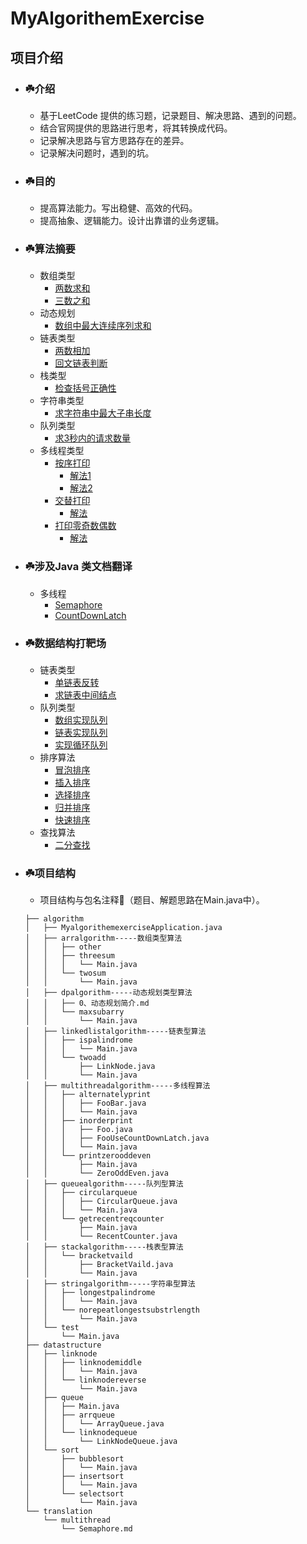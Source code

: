 # MyAlgorithemExercise

## 项目介绍
* ### ☘️介绍
     * 基于LeetCode 提供的练习题，记录题目、解决思路、遇到的问题。
     * 结合官网提供的思路进行思考，将其转换成代码。
     * 记录解决思路与官方思路存在的差异。
     * 记录解决问题时，遇到的坑。
        
* ### ☘️目的
     * 提高算法能力。写出稳健、高效的代码。
     * 提高抽象、逻辑能力。设计出靠谱的业务逻辑。 
     
* ### ☘️算法摘要
     * 数组类型
        * [两数求和](src/main/java/com/zhengjianbin/algorithm/arralgorithm/twosum/Main.java)
        * [三数之和](src/main/java/com/zhengjianbin/algorithm/arralgorithm/threesum/Main.java)     
     * 动态规划
        * [数组中最大连续序列求和](src/main/java/com/zhengjianbin/algorithm/dpalgorithm/maxsubarry/Main.java)
     * 链表类型
        * [两数相加](src/main/java/com/zhengjianbin/algorithm/linkedlistalgorithm/twoadd/Main.java)
        * [回文链表判断](src/main/java/com/zhengjianbin/algorithm/linkedlistalgorithm/ispalindrome/Main.java)
     * 栈类型
        * [检查括号正确性](src/main/java/com/zhengjianbin/algorithm/stackalgorithm/bracketvaild/Main.java)
     * 字符串类型
        * [求字符串中最大子串长度](src/main/java/com/zhengjianbin/algorithm/stringalgorithm/norepeatlongestsubstrlength/Main.java)
     * 队列类型
        * [求3秒内的请求数量](src/main/java/com/zhengjianbin/algorithm/queuealgorithm/getrecentreqcounter/Main.java)
     * 多线程类型
         * [按序打印](src/main/java/com/zhengjianbin/algorithm/multithreadalgorithm/inorderprint/Main.java)
            * [解法1](src/main/java/com/zhengjianbin/algorithm/multithreadalgorithm/inorderprint/Foo.java)
            * [解法2](src/main/java/com/zhengjianbin/algorithm/multithreadalgorithm/inorderprint/FooUseCountDownLatch.java)
         * [交替打印](src/main/java/com/zhengjianbin/algorithm/multithreadalgorithm/alternatelyprint/Main.java) 
            * [解法](src/main/java/com/zhengjianbin/algorithm/multithreadalgorithm/alternatelyprint/FooBar.java)
         * [打印零奇数偶数](src/main/java/com/zhengjianbin/algorithm/multithreadalgorithm/printzerooddeven/Main.java)
            * [解法](src/main/java/com/zhengjianbin/algorithm/multithreadalgorithm/printzerooddeven/ZeroOddEven.java)

* ### ☘️涉及Java 类文档翻译
     * 多线程
       * [Semaphore](src/main/java/com/zhengjianbin/translation/multithread/Semaphore.md)
       * [CountDownLatch](src/main/java/com/zhengjianbin/translation/multithread/CountDownLatch.md)
       

* ### ☘️数据结构打靶场
     * 链表类型
       * [单链表反转](src/main/java/com/zhengjianbin/datastructure/linknode/linknodereverse/Main.java)
       * [求链表中间结点](src/main/java/com/zhengjianbin/datastructure/linknode/linknodemiddle/Main.java)
     * 队列类型
       * [数组实现队列](src/main/java/com/zhengjianbin/datastructure/queue/arrqueue/ArrayQueue.java)
       * [链表实现队列](src/main/java/com/zhengjianbin/datastructure/queue/linknodequeue/LinkNodeQueue.java)
       * [实现循环队列](src/main/java/com/zhengjianbin/algorithm/queuealgorithm/circularqueue/Main.java)
     * 排序算法
       * [冒泡排序](src/main/java/com/zhengjianbin/datastructure/sort/bubblesort/Main.java)
       * [插入排序](src/main/java/com/zhengjianbin/datastructure/sort/insertsort/Main.java)
       * [选择排序](src/main/java/com/zhengjianbin/datastructure/sort/selectsort/Main.java)
       * [归并排序](src/main/java/com/zhengjianbin/datastructure/sort/mergesort/Main.java)
       * [快速排序](src/main/java/com/zhengjianbin/datastructure/sort/quicksort/Main.java)
     * 查找算法
       * [二分查找](src/main/java/com/zhengjianbin/datastructure/findalgorithm/binarysearch/Main.java)
        
* ### ☘️项目结构
     * 项目结构与包名注释🌴（题目、解题思路在Main.java中）。
     ```          
     ├── algorithm
     │   ├── MyalgorithemexerciseApplication.java
     │   ├── arralgorithm-----数组类型算法
     │   │   ├── other
     │   │   ├── threesum
     │   │   │   └── Main.java
     │   │   └── twosum
     │   │       └── Main.java
     │   ├── dpalgorithm-----动态规划类型算法
     │   │   ├── 0、动态规划简介.md
     │   │   └── maxsubarry
     │   │       └── Main.java
     │   ├── linkedlistalgorithm-----链表型算法
     │   │   ├── ispalindrome
     │   │   │   └── Main.java
     │   │   └── twoadd
     │   │       ├── LinkNode.java
     │   │       └── Main.java
     │   ├── multithreadalgorithm-----多线程算法
     │   │   ├── alternatelyprint
     │   │   │   ├── FooBar.java
     │   │   │   └── Main.java
     │   │   ├── inorderprint
     │   │   │   ├── Foo.java
     │   │   │   ├── FooUseCountDownLatch.java
     │   │   │   └── Main.java
     │   │   └── printzerooddeven
     │   │       ├── Main.java
     │   │       └── ZeroOddEven.java
     │   ├── queuealgorithm-----队列型算法
     │   │   ├── circularqueue
     │   │   │   ├── CircularQueue.java
     │   │   │   └── Main.java
     │   │   └── getrecentreqcounter
     │   │       ├── Main.java
     │   │       └── RecentCounter.java
     │   ├── stackalgorithm-----栈表型算法
     │   │   └── bracketvaild
     │   │       ├── BracketVaild.java
     │   │       └── Main.java
     │   ├── stringalgorithm-----字符串型算法
     │   │   ├── longestpalindrome
     │   │   │   └── Main.java
     │   │   └── norepeatlongestsubstrlength
     │   │       └── Main.java
     │   └── test
     │       └── Main.java
     ├── datastructure
     │   ├── linknode
     │   │   ├── linknodemiddle
     │   │   │   └── Main.java
     │   │   └── linknodereverse
     │   │       └── Main.java
     │   ├── queue
     │   │   ├── Main.java
     │   │   ├── arrqueue
     │   │   │   └── ArrayQueue.java
     │   │   └── linknodequeue
     │   │       └── LinkNodeQueue.java
     │   └── sort
     │       ├── bubblesort
     │       │   └── Main.java
     │       ├── insertsort
     │       │   └── Main.java
     │       └── selectsort
     │           └── Main.java
     └── translation
         └── multithread
             └── Semaphore.md
     ```  